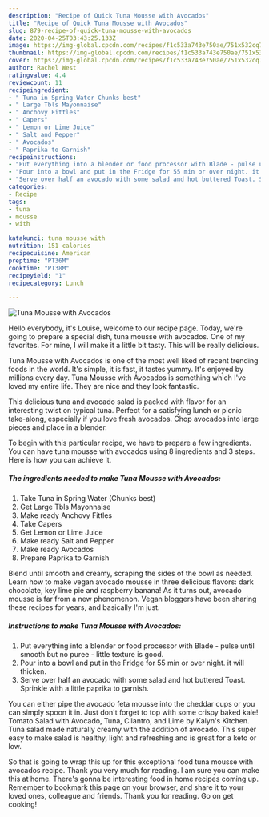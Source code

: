 ```yaml
---
description: "Recipe of Quick Tuna Mousse with Avocados"
title: "Recipe of Quick Tuna Mousse with Avocados"
slug: 879-recipe-of-quick-tuna-mousse-with-avocados
date: 2020-04-25T03:43:25.133Z
image: https://img-global.cpcdn.com/recipes/f1c533a743e750ae/751x532cq70/tuna-mousse-with-avocados-recipe-main-photo.jpg
thumbnail: https://img-global.cpcdn.com/recipes/f1c533a743e750ae/751x532cq70/tuna-mousse-with-avocados-recipe-main-photo.jpg
cover: https://img-global.cpcdn.com/recipes/f1c533a743e750ae/751x532cq70/tuna-mousse-with-avocados-recipe-main-photo.jpg
author: Rachel West
ratingvalue: 4.4
reviewcount: 11
recipeingredient:
- " Tuna in Spring Water Chunks best"
- " Large Tbls Mayonnaise"
- " Anchovy Fittles"
- " Capers"
- " Lemon or Lime Juice"
- " Salt and Pepper"
- " Avocados"
- " Paprika to Garnish"
recipeinstructions:
- "Put everything into a blender or food processor with Blade - pulse until smooth but no puree - little texture is good."
- "Pour into a bowl and put in the Fridge for 55 min or over night. it will thicken."
- "Serve over half an avocado with some salad and hot buttered Toast. Sprinkle with a little paprika to garnish."
categories:
- Recipe
tags:
- tuna
- mousse
- with

katakunci: tuna mousse with 
nutrition: 151 calories
recipecuisine: American
preptime: "PT36M"
cooktime: "PT38M"
recipeyield: "1"
recipecategory: Lunch

---
```



![Tuna Mousse with Avocados](https://img-global.cpcdn.com/recipes/f1c533a743e750ae/751x532cq70/tuna-mousse-with-avocados-recipe-main-photo.jpg)

Hello everybody, it's Louise, welcome to our recipe page. Today, we're going to prepare a special dish, tuna mousse with avocados. One of my favorites. For mine, I will make it a little bit tasty. This will be really delicious.

Tuna Mousse with Avocados is one of the most well liked of recent trending foods in the world. It's simple, it is fast, it tastes yummy. It's enjoyed by millions every day. Tuna Mousse with Avocados is something which I've loved my entire life. They are nice and they look fantastic.

This delicious tuna and avocado salad is packed with flavor for an interesting twist on typical tuna. Perfect for a satisfying lunch or picnic take-along, especially if you love fresh avocados. Chop avocados into large pieces and place in a blender.


To begin with this particular recipe, we have to prepare a few ingredients. You can have tuna mousse with avocados using 8 ingredients and 3 steps. Here is how you can achieve it.

<!--inarticleads1-->

##### The ingredients needed to make Tuna Mousse with Avocados:

1. Take  Tuna in Spring Water (Chunks best)
1. Get  Large Tbls Mayonnaise
1. Make ready  Anchovy Fittles
1. Take  Capers
1. Get  Lemon or Lime Juice
1. Make ready  Salt and Pepper
1. Make ready  Avocados
1. Prepare  Paprika to Garnish


Blend until smooth and creamy, scraping the sides of the bowl as needed. Learn how to make vegan avocado mousse in three delicious flavors: dark chocolate, key lime pie and raspberry banana! As it turns out, avocado mousse is far from a new phenomenon. Vegan bloggers have been sharing these recipes for years, and basically I&#39;m just. 

<!--inarticleads2-->

##### Instructions to make Tuna Mousse with Avocados:

1. Put everything into a blender or food processor with Blade - pulse until smooth but no puree - little texture is good.
1. Pour into a bowl and put in the Fridge for 55 min or over night. it will thicken.
1. Serve over half an avocado with some salad and hot buttered Toast. Sprinkle with a little paprika to garnish.


You can either pipe the avocado feta mousse into the cheddar cups or you can simply spoon it in. Just don&#39;t forget to top with some crispy baked kale! Tomato Salad with Avocado, Tuna, Cilantro, and Lime by Kalyn&#39;s Kitchen. Tuna salad made naturally creamy with the addition of avocado. This super easy to make salad is healthy, light and refreshing and is great for a keto or low. 

So that is going to wrap this up for this exceptional food tuna mousse with avocados recipe. Thank you very much for reading. I am sure you can make this at home. There's gonna be interesting food in home recipes coming up. Remember to bookmark this page on your browser, and share it to your loved ones, colleague and friends. Thank you for reading. Go on get cooking!
